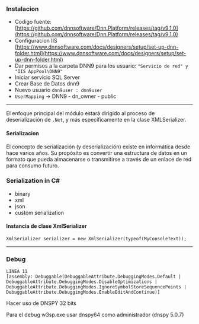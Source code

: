 ### Instalacion
- Codigo fuente: [https://github.com/dnnsoftware/Dnn.Platform/releases/tag/v9.1.0](https://github.com/dnnsoftware/Dnn.Platform/releases/tag/v9.1.0)
- Configuracion IIS [https://www.dnnsoftware.com/docs/designers/setup/set-up-dnn-folder.html](https://www.dnnsoftware.com/docs/designers/setup/set-up-dnn-folder.html)
- Dar permisos a la carpeta DNN9 para los usuario: `"Servicio de red" y "IIS AppPool\DNN9"`
- Iniciar servicio SQL Server
- Crear Base de Datos dnn9
- Nuevo usuario `dnn9user : dnn9user`
- `UserMapping` -> DNN9 - dn_owner - public

----

El enfoque principal del módulo estará dirigido al proceso de deserialización de `.Net`, y más específicamente en la clase XMLSerializer.

#### Serializacion
El concepto de serialización (y deserialización) existe en informática desde hace varios años. Su propósito es convertir una estructura de datos en un formato que pueda almacenarse o transmitirse a través de un enlace de red para consumo futuro.


### Serialization in C#
- binary
- xml
- json
- custom serialization

#### Instancia de clase XmlSerializer
```
XmlSerializer serializer = new XmlSerializer(typeof(MyConsoleText));
```

----
### Debug
```
LINEA 11
[assembly: Debuggable(DebuggableAttribute.DebuggingModes.Default | DebuggableAttribute.DebuggingModes.DisableOptimizations | DebuggableAttribute.DebuggingModes.IgnoreSymbolStoreSequencePoints | DebuggableAttribute.DebuggingModes.EnableEditAndContinue)]
```
Hacer uso de  DNSPY 32 bits

Para el debug w3sp.exe usar dnspy64 como administrador (dnspy 5.0.7)

